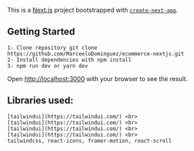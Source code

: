 This is a [Next.js](https://nextjs.org/) project bootstrapped with [`create-next-app`](https://github.com/vercel/next.js/tree/canary/packages/create-next-app).

## Getting Started

```
1- Clone repository git clone https://github.com/MarceeloDominguez/ecommerce-nextjs.git
2- Install dependencies with npm install
3- npm run dev or yarn dev
```

Open [http://localhost:3000](http://localhost:3000) with your browser to see the result.

## Libraries used:

```
[tailwindui](https://tailwindui.com/) <br>
[tailwindui](https://tailwindui.com/) <br>
[tailwindui](https://tailwindui.com/) <br>
[tailwindui](https://tailwindui.com/) <br>
tailwindcss, react-icons, framer-motion, react-scroll
```

